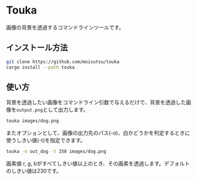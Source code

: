 # Touka

画像の背景を透過するコマンドラインツールです。

## インストール方法

```bash
git clone https://github.com/moisutsu/touka
cargo install --path touka
```

## 使い方

背景を透過したい画像をコマンドライン引数で与えるだけで、背景を透過した画像を`output.png`として出力します。

```bash
touka images/dog.png
```

またオプションとして、画像の出力先のパス(-o)、白かどうかを判定するときに使うしきい値(-t)を指定できます。

```bash
touka -o out_dog -t 250 images/dog.png
```

画素値 r, g, bがすべてしきい値以上のとき、その画素を透過します。デフォルトのしきい値は230です。

